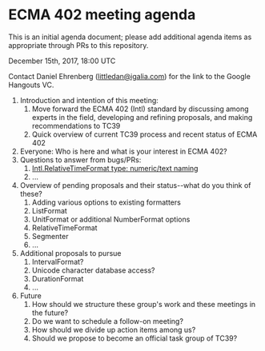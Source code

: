 # ECMA 402 meeting agenda

This is an initial agenda document; please add additional agenda items as appropriate through PRs to this repository.

December 15th, 2017, 18:00 UTC

Contact Daniel Ehrenberg (littledan@igalia.com) for the link to the Google Hangouts VC.

1. Introduction and intention of this meeting:
    1. Move forward the ECMA 402 (Intl) standard by discussing among experts in the field, developing and refining proposals, and making recommendations to TC39
    1. Quick overview of current TC39 process and recent status of ECMA 402
1. Everyone: Who is here and what is your interest in ECMA 402?
1. Questions to answer from bugs/PRs:
    1. [Intl.RelativeTimeFormat type: numeric/text naming](https://github.com/tc39/proposal-intl-relative-time/issues/54)
    1. ...
1. Overview of pending proposals and their status--what do you think of these?
    1. Adding various options to existing formatters
    1. ListFormat
    1. UnitFormat or additional NumberFormat options
    1. RelativeTimeFormat
    1. Segmenter
    1. ...
1. Additional proposals to pursue
    1. IntervalFormat?
    1. Unicode character database access?
    1. DurationFormat
    1. ...
1. Future
    1. How should we structure these group's work and these meetings in the future?
    1. Do we want to schedule a follow-on meeting?
    1. How should we divide up action items among us?
    1. Should we propose to become an official task group of TC39?
